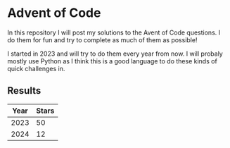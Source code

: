 # Advent of Code

In this repository I will post my solutions to the Avent of Code questions. I do them for fun and try to complete as much of them as possible!

I started in 2023 and will try to do them every year from now. I will probaly mostly use Python as I think this is a good language to do these kinds of quick challenges in.

## Results

| Year | Stars |
|------|-------|
| 2023 | 50    |
| 2024 | 12    |
